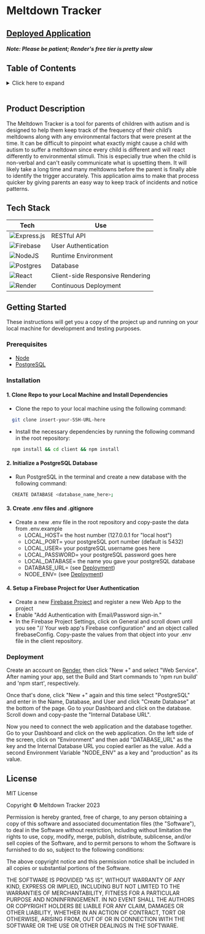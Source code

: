 # Meltdown Tracker

## [Deployed Application](https://meltdown-tracker-wip.onrender.com/) 
##### Note: Please be patient; Render's free tier is pretty slow

## Table of Contents
<details>
<summary>Click here to expand</summary>

1. [Project Description](#project-description)
2. [Tech Stack](#tech-stack)
3. [Getting Started](#getting-started) 
    - [Prerequisites](#prerequisites)
    - [Installation](#installation)
    - [Deployment](#deployment)
4. [License](#license)

</details>
<br/>

## Product Description

The Meltdown Tracker is a tool for parents of children with autism and is designed to help them keep track of the frequency of their child’s meltdowns along with any environmental factors that were present at the time. It can be difficult to pinpoint what exactly might cause a child with autism to suffer a meltdown since every child is different and will react differently to environmental stimuli. This is especially true when the child is non-verbal and can't easily communicate what is upsetting them. It will likely take a long time and many meltdowns before the parent is finally able to identify the trigger accurately. This application aims to make that process quicker by giving parents an easy way to keep track of incidents and notice patterns.

## Tech Stack

| Tech | Use |
| ---------- | ----------- |
| ![Express.js](https://img.shields.io/badge/express.js-%23404d59.svg?style=for-the-badge&logo=express&logoColor=%2361DAFB) | RESTful API |
| ![Firebase](https://img.shields.io/badge/firebase-%23039BE5.svg?style=for-the-badge&logo=firebase) | User Authentication |
| ![NodeJS](https://img.shields.io/badge/node.js-6DA55F?style=for-the-badge&logo=node.js&logoColor=white) | Runtime Environment |
| ![Postgres](https://img.shields.io/badge/postgres-%23316192.svg?style=for-the-badge&logo=postgresql&logoColor=white) | Database |
| ![React](https://img.shields.io/badge/react-%2320232a.svg?style=for-the-badge&logo=react&logoColor=%2361DAFB) | Client-side Responsive Rendering |
| ![Render](https://img.shields.io/badge/Render-%46E3B7.svg?style=for-the-badge&logo=render&logoColor=white) | Continuous Deployment |

## Getting Started
These instructions will get you a copy of the project up and running on your local machine for development and testing purposes.

### Prerequisites
* [Node](https://nodejs.org/en)
* [PostgreSQL](https://www.postgresql.org/)

### Installation

#### 1. Clone Repo to your Local Machine and Install Dependencies
- Clone the repo to your local machine using the following command:
```bash
  git clone insert-your-SSH-URL-here
```
- Install the necessary dependencies by running the following command in the root repository:
```bash
  npm install && cd client && npm install
```

#### 2. Initialize a PostgreSQL Database
- Run PostgreSQL in the terminal and create a new database with the following command:
```bash
  CREATE DATABASE <database_name_here>;
```
#### 3. Create .env files and .gitignore
- Create a new .env file in the root repository and copy-paste the data from .env.example
  - LOCAL_HOST= the host number (127.0.0.1 for "local host")
  - LOCAL_PORT= your postgreSQL port number (default is 5432)
  - LOCAL_USER= your postgreSQL username goes here
  - LOCAL_PASSWORD= your postgreSQL password goes here
  - LOCAL_DATABASE= the name you gave your postgreSQL database
  - DATABASE_URL= (see [Deployment](#deployment))
  - NODE_ENV= (see [Deployment](#deployment))

#### 4. Setup a Firebase Project for User Authentication
- Create a new [Firebase Project](https://firebase.google.com/) and register a new Web App to the project
- Enable "Add Authentication with Email/Password sign-in."
- In the Firebase Project Settings, click on General and scroll down until you see "// Your web app's Firebase configuration" and an object called firebaseConfig. Copy-paste the values from that object into your .env file in the client repository.

### Deployment
Create an account on [Render](https://render.com/), then click "New +" and select "Web Service". After naming your app, set the Build and Start commands to 'npm run build' and 'npm start', respectively.

Once that's done, click "New +" again and this time select "PostgreSQL" and enter in the Name, Database, and User and click "Create Database" at the bottom of the page. Go to your Dashboard and click on the database. Scroll down and copy-paste the "Internal Database URL".

Now you need to connect the web application and the database together. Go to your Dashboard and click on the web application. On the left side of the screen, click on "Environment" and then add "DATABASE_URL" as the key and the Internal Database URL you copied earlier as the value. Add a second Environment Variable "NODE_ENV" as a key and "production" as its value. 


## License
MIT License

Copyright © Meltdown Tracker 2023

Permission is hereby granted, free of charge, to any person obtaining a copy of this software and associated documentation files (the "Software"), to deal in the Software without restriction, including without limitation the rights to use, copy, modify, merge, publish, distribute, sublicense, and/or sell copies of the Software, and to permit persons to whom the Software is furnished to do so, subject to the following conditions:

The above copyright notice and this permission notice shall be included in all copies or substantial portions of the Software.

THE SOFTWARE IS PROVIDED "AS IS", WITHOUT WARRANTY OF ANY KIND, EXPRESS OR IMPLIED, INCLUDING BUT NOT LIMITED TO THE WARRANTIES OF MERCHANTABILITY, FITNESS FOR A PARTICULAR PURPOSE AND NONINFRINGEMENT. IN NO EVENT SHALL THE AUTHORS OR COPYRIGHT HOLDERS BE LIABLE FOR ANY CLAIM, DAMAGES OR OTHER LIABILITY, WHETHER IN AN ACTION OF CONTRACT, TORT OR OTHERWISE, ARISING FROM, OUT OF OR IN CONNECTION WITH THE SOFTWARE OR THE USE OR OTHER DEALINGS IN THE SOFTWARE.
